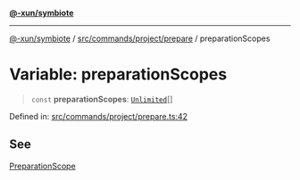 [**@-xun/symbiote**](../../../../../README.md)

***

[@-xun/symbiote](../../../../../README.md) / [src/commands/project/prepare](../README.md) / preparationScopes

# Variable: preparationScopes

> `const` **preparationScopes**: [`Unlimited`](../../../../configure/enumerations/UnlimitedGlobalScope.md#unlimited)[]

Defined in: [src/commands/project/prepare.ts:42](https://github.com/Xunnamius/symbiote/blob/450d03a1056a8788295047b24c95dce90c4543b9/src/commands/project/prepare.ts#L42)

## See

[PreparationScope](../../../../configure/enumerations/UnlimitedGlobalScope.md)
